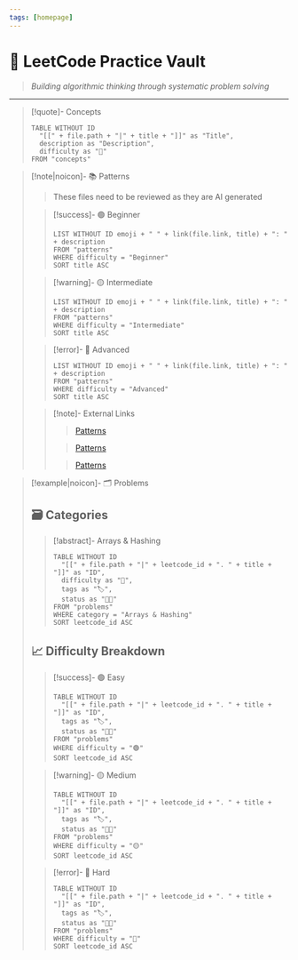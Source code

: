 ```yaml
---
tags: [homepage]
---
```


# 🧠 LeetCode Practice Vault

> _Building algorithmic thinking through systematic problem solving_

---

> [!quote]- Concepts
>
> ```dataview
> TABLE WITHOUT ID
>   "[[" + file.path + "|" + title + "]]" as "Title",
>   description as "Description",
>   difficulty as "🧠"
> FROM "concepts"
> ```

> [!note|noicon]- 📚 Patterns
>
> > These files need to be reviewed as they are AI generated
>
> > [!success]- 🟢 Beginner
> >
> > ```dataview
> > LIST WITHOUT ID emoji + " " + link(file.link, title) + ": " + description
> > FROM "patterns"
> > WHERE difficulty = "Beginner"
> > SORT title ASC
> > ```
>
> > [!warning]- 🟡 Intermediate
> >
> > ```dataview
> > LIST WITHOUT ID emoji + " " + link(file.link, title) + ": " + description
> > FROM "patterns"
> > WHERE difficulty = "Intermediate"
> > SORT title ASC
> > ```
>
> > [!error]- 🔴 Advanced
> >
> > ```dataview
> > LIST WITHOUT ID emoji + " " + link(file.link, title) + ": " + description
> > FROM "patterns"
> > WHERE difficulty = "Advanced"
> > SORT title ASC
> > ```
>
> > [!note]- External Links
> >
> > > [Patterns](https://blog.algomaster.io/p/15-leetcode-patterns)
> >
> > > [Patterns](https://www.educative.io/courses/grokking-coding-interview)
> >
> > > [Patterns](https://www.designgurus.io/course-play/grokking-the-coding-interview/doc/coding-patterns-a-cheat-sheet)

> [!example|noicon]- 🗂️ Problems
>
> ## 🗃️ Categories
>
> > [!abstract]- Arrays & Hashing
> >
> > ```dataview
> > TABLE WITHOUT ID
> >   "[[" + file.path + "|" + leetcode_id + ". " + title + "]]" as "ID",
> >   difficulty as "🧠",
> >   tags as "🏷️",
> >   status as "😶‍🌫️"
> > FROM "problems"
> > WHERE category = "Arrays & Hashing"
> > SORT leetcode_id ASC
> > ```
>
> ## 📈 Difficulty Breakdown
>
> > [!success]- 🟢 Easy
> >
> > ```dataview
> > TABLE WITHOUT ID
> >   "[[" + file.path + "|" + leetcode_id + ". " + title + "]]" as "ID",
> >   tags as "🏷️",
> >   status as "😶‍🌫️"
> > FROM "problems"
> > WHERE difficulty = "🟢"
> > SORT leetcode_id ASC
> > ```
>
> > [!warning]- 🟡 Medium
> >
> > ```dataview
> > TABLE WITHOUT ID
> >   "[[" + file.path + "|" + leetcode_id + ". " + title + "]]" as "ID",
> >   tags as "🏷️",
> >   status as "😶‍🌫️"
> > FROM "problems"
> > WHERE difficulty = "🟡"
> > SORT leetcode_id ASC
> > ```
>
> > [!error]- 🔴 Hard
> >
> > ```dataview
> > TABLE WITHOUT ID
> >   "[[" + file.path + "|" + leetcode_id + ". " + title + "]]" as "ID",
> >   tags as "🏷️",
> >   status as "😶‍🌫️"
> > FROM "problems"
> > WHERE difficulty = "🔴"
> > SORT leetcode_id ASC
> > ```
